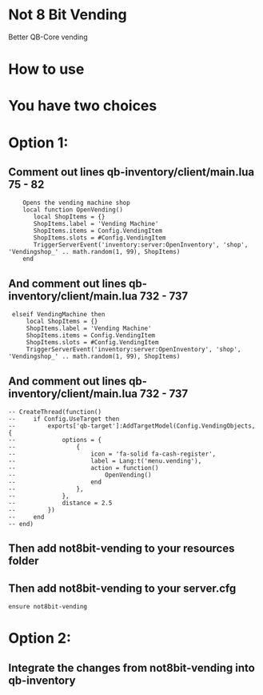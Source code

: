 # Not 8 Bit Vending
Better QB-Core vending

# How to use

# You have two choices

# Option 1:
## Comment out lines qb-inventory/client/main.lua 75 - 82
```
    Opens the vending machine shop
    local function OpenVending()
       local ShopItems = {}
       ShopItems.label = 'Vending Machine'
       ShopItems.items = Config.VendingItem
       ShopItems.slots = #Config.VendingItem
       TriggerServerEvent('inventory:server:OpenInventory', 'shop', 'Vendingshop_' .. math.random(1, 99), ShopItems)
    end
```
## And comment out lines qb-inventory/client/main.lua 732 - 737

```
 elseif VendingMachine then
     local ShopItems = {}
     ShopItems.label = 'Vending Machine'
     ShopItems.items = Config.VendingItem
     ShopItems.slots = #Config.VendingItem
     TriggerServerEvent('inventory:server:OpenInventory', 'shop', 'Vendingshop_' .. math.random(1, 99), ShopItems)
```

## And comment out lines qb-inventory/client/main.lua 732 - 737
```
-- CreateThread(function()
--     if Config.UseTarget then
--         exports['qb-target']:AddTargetModel(Config.VendingObjects, {
--             options = {
--                 {
--                     icon = 'fa-solid fa-cash-register',
--                     label = Lang:t('menu.vending'),
--                     action = function()
--                         OpenVending()
--                     end
--                 },
--             },
--             distance = 2.5
--         })
--     end
-- end)
```
## Then add not8bit-vending to your resources folder
## Then add not8bit-vending to your server.cfg
```
ensure not8bit-vending
```

# Option 2:

## Integrate the changes from not8bit-vending into qb-inventory